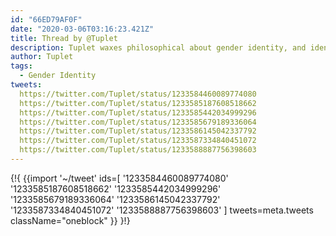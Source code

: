 ```yaml
---
id: "66ED79AF0F"
date: "2020-03-06T03:16:23.421Z"
title: Thread by @Tuplet
description: Tuplet waxes philosophical about gender identity, and identities as a concept.
author: Tuplet
tags:
  - Gender Identity
tweets:
  https://twitter.com/Tuplet/status/1233584460089774080
  https://twitter.com/Tuplet/status/1233585187608518662
  https://twitter.com/Tuplet/status/1233585442034999296
  https://twitter.com/Tuplet/status/1233585679189336064
  https://twitter.com/Tuplet/status/1233586145042337792
  https://twitter.com/Tuplet/status/1233587334840451072
  https://twitter.com/Tuplet/status/1233588887756398603
---
```

{!{
  {{import '~/tweet' ids=[
    '1233584460089774080'
    '1233585187608518662'
    '1233585442034999296'
    '1233585679189336064'
    '1233586145042337792'
    '1233587334840451072'
    '1233588887756398603'
  ] tweets=meta.tweets className="oneblock" }}
}!}

